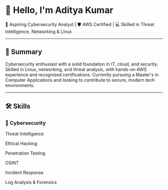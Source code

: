 # 👋 Hello, I'm Aditya Kumar

🎯 Aspiring Cybersecurity Analyst | 🛡️ AWS Certified | 💻 Skilled in Threat Intelligence, Networking & Linux

---

## 🧾 Summary

Cybersecurity enthusiast with a solid foundation in IT, cloud, and security. Skilled in Linux, networking, and threat analysis, with hands-on AWS experience and recognized certifications. Currently pursuing a Master's in Computer Applications and looking to contribute to secure, modern tech environments.

---

## 🛠️ Skills

### 🔐 Cybersecurity
Threat Intelligence

Ethical Hacking

Penetration Testing

OSINT

Incident Response

Log Analysis & Forensics
